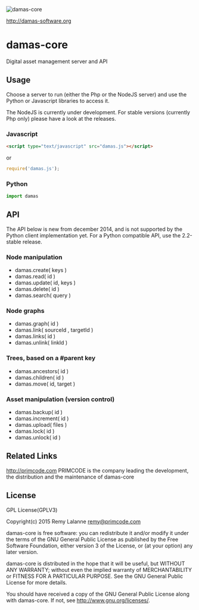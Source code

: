 <img src="http://damas-software.com/bin/damas_logo.png" alt="damas-core"/>

http://damas-software.org

# damas-core

Digital asset management server and API

## Usage
Choose a server to run (either the Php or the NodeJS server) and use the Python or Javascript libraries to access it.

The NodeJS is currently under development. For stable versions (currently Php only) please have a look at the releases.

### Javascript
```html
<script type="text/javascript" src="damas.js"></script>
```
or
```js
require('damas.js');
```

### Python
```python
import damas
```

## API

The API below is new from december 2014, and is not supported by the Python client implementation yet. For a Python compatible API, use the 2.2-stable release.

### Node manipulation

- damas.create( keys )
- damas.read( id )
- damas.update( id, keys )
- damas.delete( id )
- damas.search( query )

### Node graphs 

- damas.graph( id )
- damas.link( sourceId , targetId )
- damas.links( id )
- damas.unlink( linkId )


### Trees, based on a #parent key

- damas.ancestors( id )
- damas.children( id )
- damas.move( id, target )

### Asset manipulation (version control)

- damas.backup( id )
- damas.increment( id )
- damas.upload( files )
- damas.lock( id )
- damas.unlock( id )

## Related Links

http://primcode.com PRIMCODE is the company leading the development, the distribution and the maintenance of damas-core

## License
GPL License(GPLV3)

Copyright(c) 2015 Remy Lalanne remy@primcode.com

damas-core is free software: you can redistribute it and/or modify
it under the terms of the GNU General Public License as published by
the Free Software Foundation, either version 3 of the License, or
(at your option) any later version.

damas-core is distributed in the hope that it will be useful,
but WITHOUT ANY WARRANTY; without even the implied warranty of
MERCHANTABILITY or FITNESS FOR A PARTICULAR PURPOSE.  See the
GNU General Public License for more details.

You should have received a copy of the GNU General Public License
along with damas-core.  If not, see <http://www.gnu.org/licenses/>.
